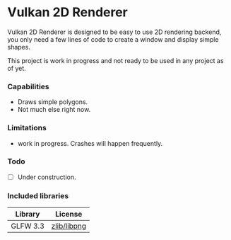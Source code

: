 
# Vulkan 2D Renderer

Vulkan 2D Renderer is designed to be easy to use 2D rendering backend, you only need a few lines of code to create a window and display simple shapes.

This project is work in progress and not ready to be used in any project as of yet.

### Capabilities

- Draws simple polygons.
- Not much else right now.


### Limitations

- work in progress. Crashes will happen frequently.


### Todo

- [ ] Under construction.


### Included libraries

| Library | License |
| --- | --- |
| GLFW 3.3 | [zlib/libpng](ExternalLibraries/glfw-3.3/LICENSE.md) |
